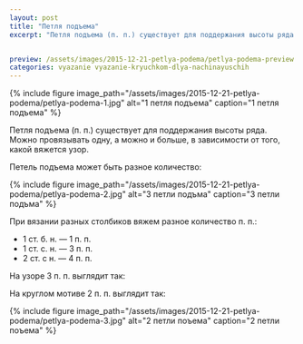 ```yaml
---
layout: post
title: "Петля подъема"
excerpt: "Петля подъема (п. п.) существует для поддержания высоты ряда. Можно провязывать одну, а можно и больше, в зависимости от того, какой вяжется узор."


preview: /assets/images/2015-12-21-petlya-podema/petlya-podema-preview.jpg
categories: vyazanie vyazanie-kryuchkom-dlya-nachinayuschih
---
```


{% include figure image_path="/assets/images/2015-12-21-petlya-podema/petlya-podema-1.jpg" alt="1 петля подъема" caption="1 петля подъема" %}

Петля подъема (п. п.) существует для поддержания высоты ряда. Можно провязывать одну, а можно и больше, в зависимости от того, какой вяжется узор.

Петель подъема может быть разное количество:

{% include figure image_path="/assets/images/2015-12-21-petlya-podema/petlya-podema-2.jpg" alt="3 петли подъма" caption="3 петли подъма" %}

При вязании разных столбиков вяжем разное количество п. п.:

* 1 ст. б. н. — 1 п. п.
* 1 ст. с. н. — 3 п. п.
* 2 ст. с н. — 4 п. п.

На узоре 3 п. п. выглядит так:

На круглом мотиве 2 п. п. выглядит так:

{% include figure image_path="/assets/images/2015-12-21-petlya-podema/petlya-podema-3.jpg" alt="2 петли поъема" caption="2 петли поъема" %}
